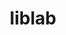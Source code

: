 ---
blog: https://blog.liblab.com/
codehost: https://github.com/liblaber
logohandle: liblab
sort: liblab
title: liblab
twitter: https://x.com/libLaber
website: https://liblab.com/
---